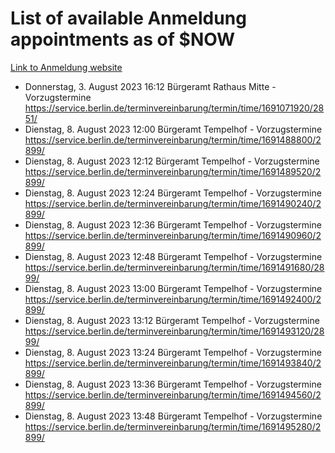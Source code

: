 # List of available Anmeldung appointments as of $NOW
[Link to Anmeldung website](https://service.berlin.de/terminvereinbarung/termin/tag.php?termin=1&anliegen[]=120686&dienstleisterlist=122210,122217,327316,122219,327312,122227,327314,122231,327346,122243,327348,122254,122252,329742,122260,329745,122262,329748,122271,327278,122273,327274,122277,327276,330436,122280,327294,122282,327290,122284,327292,122291,327270,122285,327266,122286,327264,122296,327268,150230,329760,122297,327286,122294,327284,122312,329763,122314,329775,122304,327330,122311,327334,122309,327332,317869,122281,327352,122279,329772,122283,122276,327324,122274,327326,122267,329766,122246,327318,122251,327320,122257,327322,122208,327298,122226,327300&herkunft=http%3A%2F%2Fservice.berlin.de%2Fdienstleistung%2F120686%2F)
- Donnerstag, 3. August 2023 16:12 Bürgeramt Rathaus Mitte - Vorzugstermine https://service.berlin.de/terminvereinbarung/termin/time/1691071920/2851/
- Dienstag, 8. August 2023 12:00 Bürgeramt Tempelhof - Vorzugstermine https://service.berlin.de/terminvereinbarung/termin/time/1691488800/2899/
- Dienstag, 8. August 2023 12:12 Bürgeramt Tempelhof - Vorzugstermine https://service.berlin.de/terminvereinbarung/termin/time/1691489520/2899/
- Dienstag, 8. August 2023 12:24 Bürgeramt Tempelhof - Vorzugstermine https://service.berlin.de/terminvereinbarung/termin/time/1691490240/2899/
- Dienstag, 8. August 2023 12:36 Bürgeramt Tempelhof - Vorzugstermine https://service.berlin.de/terminvereinbarung/termin/time/1691490960/2899/
- Dienstag, 8. August 2023 12:48 Bürgeramt Tempelhof - Vorzugstermine https://service.berlin.de/terminvereinbarung/termin/time/1691491680/2899/
- Dienstag, 8. August 2023 13:00 Bürgeramt Tempelhof - Vorzugstermine https://service.berlin.de/terminvereinbarung/termin/time/1691492400/2899/
- Dienstag, 8. August 2023 13:12 Bürgeramt Tempelhof - Vorzugstermine https://service.berlin.de/terminvereinbarung/termin/time/1691493120/2899/
- Dienstag, 8. August 2023 13:24 Bürgeramt Tempelhof - Vorzugstermine https://service.berlin.de/terminvereinbarung/termin/time/1691493840/2899/
- Dienstag, 8. August 2023 13:36 Bürgeramt Tempelhof - Vorzugstermine https://service.berlin.de/terminvereinbarung/termin/time/1691494560/2899/
- Dienstag, 8. August 2023 13:48 Bürgeramt Tempelhof - Vorzugstermine https://service.berlin.de/terminvereinbarung/termin/time/1691495280/2899/
